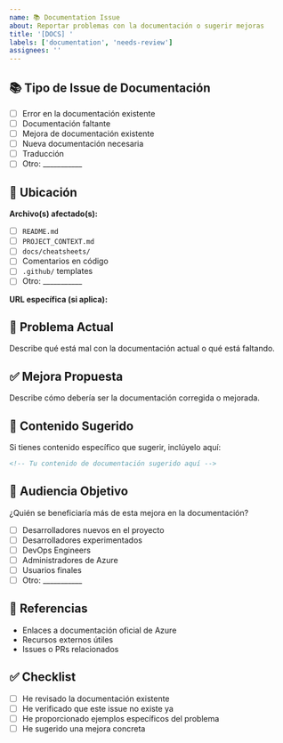```yaml
---
name: 📚 Documentation Issue
about: Reportar problemas con la documentación o sugerir mejoras
title: '[DOCS] '
labels: ['documentation', 'needs-review']
assignees: ''
---
```


## 📚 Tipo de Issue de Documentación

- [ ] Error en la documentación existente
- [ ] Documentación faltante
- [ ] Mejora de documentación existente
- [ ] Nueva documentación necesaria
- [ ] Traducción
- [ ] Otro: ___________

## 📍 Ubicación

**Archivo(s) afectado(s):**
- [ ] `README.md`
- [ ] `PROJECT_CONTEXT.md`
- [ ] `docs/cheatsheets/`
- [ ] Comentarios en código
- [ ] `.github/` templates
- [ ] Otro: ___________

**URL específica (si aplica):** 

## 🐛 Problema Actual

Describe qué está mal con la documentación actual o qué está faltando.

## ✅ Mejora Propuesta

Describe cómo debería ser la documentación corregida o mejorada.

## 📖 Contenido Sugerido

Si tienes contenido específico que sugerir, inclúyelo aquí:

```markdown
<!-- Tu contenido de documentación sugerido aquí -->
```

## 👥 Audiencia Objetivo

¿Quién se beneficiaría más de esta mejora en la documentación?

- [ ] Desarrolladores nuevos en el proyecto
- [ ] Desarrolladores experimentados
- [ ] DevOps Engineers
- [ ] Administradores de Azure
- [ ] Usuarios finales
- [ ] Otro: ___________

## 🔗 Referencias

- Enlaces a documentación oficial de Azure
- Recursos externos útiles
- Issues o PRs relacionados

## ✅ Checklist

- [ ] He revisado la documentación existente
- [ ] He verificado que este issue no existe ya
- [ ] He proporcionado ejemplos específicos del problema
- [ ] He sugerido una mejora concreta